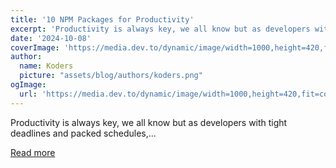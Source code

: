 ```yaml
---
title: '10 NPM Packages for Productivity'
excerpt: 'Productivity is always key, we all know but as developers with tight deadlines and packed schedules,...'
date: '2024-10-08'
coverImage: 'https://media.dev.to/dynamic/image/width=1000,height=420,fit=cover,gravity=auto,format=auto/https%3A%2F%2Fdev-to-uploads.s3.amazonaws.com%2Fuploads%2Farticles%2Fy4a6n033ajpanuq0fufn.jpg'
author:
  name: Koders
  picture: "assets/blog/authors/koders.png"
ogImage:
  url: 'https://media.dev.to/dynamic/image/width=1000,height=420,fit=cover,gravity=auto,format=auto/https%3A%2F%2Fdev-to-uploads.s3.amazonaws.com%2Fuploads%2Farticles%2Fy4a6n033ajpanuq0fufn.jpg'
---
```


Productivity is always key, we all know but as developers with tight deadlines and packed schedules,...

[Read more](https://dev.to/balrajola/10-npm-packages-for-productivity-1odb)
